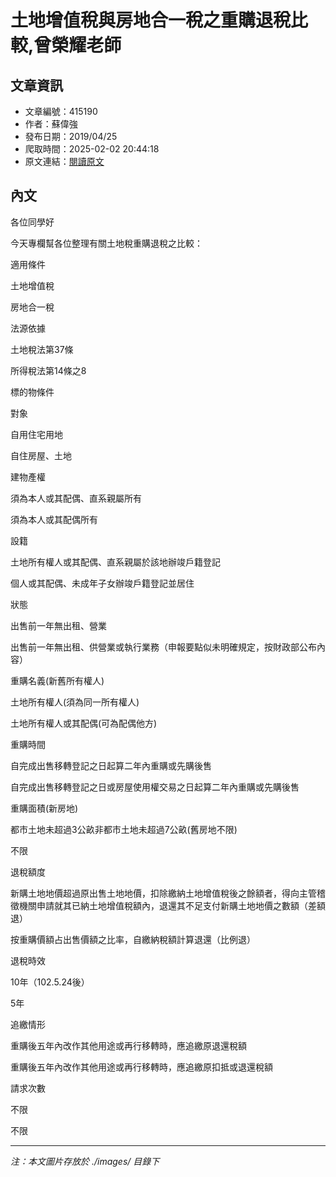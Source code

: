 # 土地增值稅與房地合一稅之重購退稅比較,曾榮耀老師

## 文章資訊
- 文章編號：415190
- 作者：蘇偉強
- 發布日期：2019/04/25
- 爬取時間：2025-02-02 20:44:18
- 原文連結：[閱讀原文](https://real-estate.get.com.tw/Columns/detail.aspx?no=415190)

## 內文
各位同學好

今天專欄幫各位整理有關土地稅重購退稅之比較：

適用條件

土地增值稅

房地合一稅

法源依據

土地稅法第37條

所得稅法第14條之8

標的物條件

對象

自用住宅用地

自住房屋、土地

建物產權

須為本人或其配偶、直系親屬所有

須為本人或其配偶所有

設籍

土地所有權人或其配偶、直系親屬於該地辦竣戶籍登記

個人或其配偶、未成年子女辦竣戶籍登記並居住

狀態

出售前一年無出租、營業

出售前一年無出租、供營業或執行業務（申報要點似未明確規定，按財政部公布內容）

重購名義(新舊所有權人)

土地所有權人(須為同一所有權人)

土地所有權人或其配偶(可為配偶他方)

重購時間

自完成出售移轉登記之日起算二年內重購或先購後售

自完成出售移轉登記之日或房屋使用權交易之日起算二年內重購或先購後售

重購面積(新房地)

都市土地未超過3公畝非都市土地未超過7公畝(舊房地不限)

不限

退稅額度

新購土地地價超過原出售土地地價，扣除繳納土地增值稅後之餘額者，得向主管稽徵機關申請就其已納土地增值稅額內，退還其不足支付新購土地地價之數額（差額退）

按重購價額占出售價額之比率，自繳納稅額計算退還（比例退）

退稅時效

10年（102.5.24後）

5年

追繳情形

重購後五年內改作其他用途或再行移轉時，應追繳原退還稅額

重購後五年內改作其他用途或再行移轉時，應追繳原扣抵或退還稅額

請求次數

不限

不限

---
*注：本文圖片存放於 ./images/ 目錄下*

